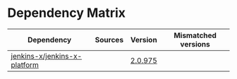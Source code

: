 # Dependency Matrix

Dependency | Sources | Version | Mismatched versions
---------- | ------- | ------- | -------------------
[jenkins-x/jenkins-x-platform](https://github.com/jenkins-x/jenkins-x-platform.git) |  | [2.0.975](https://github.com/jenkins-x/jenkins-x-platform/releases/tag/v2.0.975) | 
